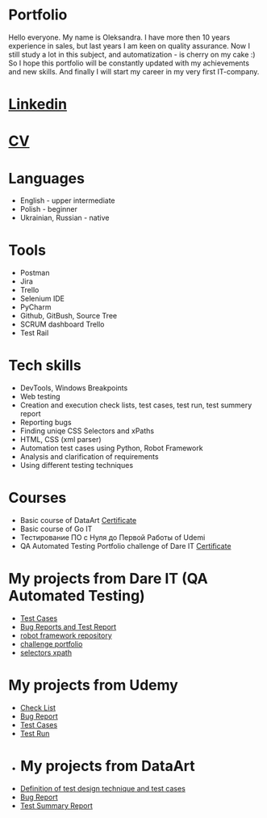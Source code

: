 # Portfolio

Hello everyone. My name is Oleksandra. I have more then 10 years experience in sales, but last years I am keen on quality assurance. Now I still study a lot in this subject, and automatization  - is cherry on my cake :)
So I hope this portfolio will be constantly updated with my achievements and new skills. And finally I will start my career in my very first IT-company.

# [Linkedin](https://www.linkedin.com/in/oleksandra-herasymovych/)

# [CV](https://drive.google.com/file/d/1kOXa59hT_265NYr8UYsl4P627JGGMsi1/view?usp=sharing)

# Languages
* English - upper intermediate
* Polish - beginner
* Ukrainian, Russian - native

# Tools
* Postman
* Jira
* Trello
* Selenium IDE
* PyCharm
* Github, GitBush, Source Tree
* SCRUM dashboard Trello
* Test Rail

# Tech skills
* DevTools, Windows Breakpoints
* Web testing
* Creation and execution check lists, test cases, test run, test summery report
* Reporting bugs
* Finding uniqe CSS Selectors and xPaths
* HTML, CSS (xml parser)
* Automation test cases using Python, Robot Framework
* Analysis and clarification of requirements
* Using different testing techniques 

# Courses
* Basic course of DataArt [Certificate](https://drive.google.com/file/d/1cUq0nq0xXys-VSsWYzHJ_NhbFmNowR9y/view?usp=sharing)
* Basic course of Go IT
* Тестирование ПО с Нуля до Первой Работы of Udemi
* ️QA Automated Testing Portfolio challenge of Dare IT [Certificate](https://drive.google.com/file/d/1LnEu1zEy-H-qroG2eKke_E9ET6WSwPpc/view?usp=sharing)

# My projects from Dare IT (QA Automated Testing)
* [Test Cases](https://drive.google.com/drive/folders/1bHxWFg8N61tbv_8AWrfKVshd0jcbcUc2?usp=sharing)
* [Bug Reports and Test Report](https://drive.google.com/drive/folders/1ltPv1d0IUAsFtGos5lvh6eo7qp7hn_5y?usp=sharing)
* [robot framework repository](https://github.com/Herasymovych/_robotframework.git)
* [challenge portfolio](https://github.com/Herasymovych/challenge_portfolio_oleksandra2.git)
* [selectors xpath](https://github.com/Herasymovych/challenge_portfolio_oleksandra2/blob/ae896dd81c50883a63aa22e4d1c3bff16a64a059/README.md)
# My projects from Udemy
* [Check List](https://docs.google.com/spreadsheets/d/1JLWQbfamToknnKKt15g7yAhiVuXUAcUWrzRR3FxOVZE/edit?usp=sharing)
* [Bug Report](https://docs.google.com/spreadsheets/d/1H65owvwIsRIg8QblFAwVt2MXIALKl71EYuCrtMoDXfw/edit?usp=sharing)
* [Test Cases](https://drive.google.com/file/d/1hthSMuwl3Qcztc8CgTTCKlHXCWpB5fSu/view?usp=sharing)
* [Test Run](https://drive.google.com/file/d/1KoAKcTzm69Ur1cn5dJuU9Il3MSu8ReFp/view?usp=sharing)
* # My projects from DataArt
* [Definition of test design technique and test cases](https://docs.google.com/spreadsheets/d/16uhRJdeTqu_EjnrkETjQufL_uPeyjf1L/edit?usp=sharing&ouid=117091977514986612577&rtpof=true&sd=true)
* [Bug Report](https://docs.google.com/spreadsheets/d/13EyOmlnVFnFx_H7f63sDvLg5E2-YdJ17/edit?usp=sharing&ouid=117091977514986612577&rtpof=true&sd=true)
* [Test Summary Report](https://docs.google.com/document/d/1urzR2F7177wk6NGAoIS6JKXjw3nzDMVA/edit?usp=sharing&ouid=117091977514986612577&rtpof=true&sd=true)

